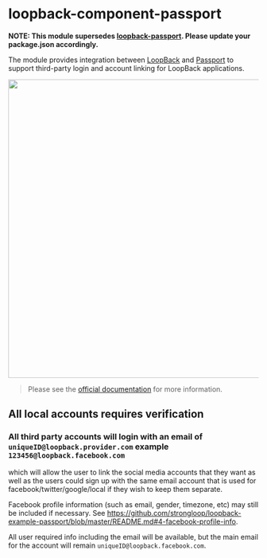 # loopback-component-passport

**NOTE: This module supersedes [loopback-passport](https://www.npmjs.org/package/loopback-passport). Please update your package.json accordingly.**

The module provides integration between [LoopBack](http://loopback.io) and
[Passport](http://passportjs.org) to support third-party login and account
linking for LoopBack applications.

<img src="./ids_and_credentials.png" width="600px" />

> Please see the [official documentation](http://loopback.io/doc/en/lb2/Third-party-login-using-Passport.html) for more information.

## All local accounts requires verification

### All third party accounts will login with an email of `uniqueID@loopback.provider.com` example `123456@loopback.facebook.com`

which will allow the user to link the social media accounts that they want as well as the users could sign up with the same email account that is used for facebook/twitter/google/local if they wish to keep them separate.

Facebook profile information (such as email, gender, timezone, etc) may still be included if necessary. See
https://github.com/strongloop/loopback-example-passport/blob/master/README.md#4-facebook-profile-info.

All user required info including the email will be available, but the main email for the account will remain `uniqueID@loopback.facebook.com`.
